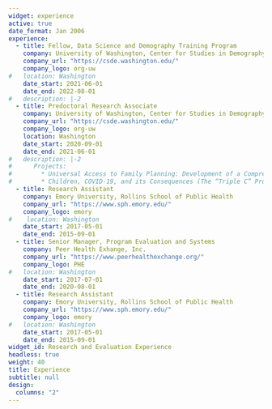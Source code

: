 ```yaml
---
widget: experience
active: true
date_format: Jan 2006
experience:
  - title: Fellow, Data Science and Demography Training Program
    company: University of Washington, Center for Studies in Demography and Ecology
    company_url: "https://csde.washington.edu/"
    company_logo: org-uw
#   location: Washington
    date_start: 2021-06-01
    date_end: 2022-08-01
#   description: |-2
  - title: Predoctoral Research Associate
    company: University of Washington, Center for Studies in Demography and Ecology
    company_url: "https://csde.washington.edu/"
    company_logo: org-uw
    location: Washington
    date_start: 2020-09-01
    date_end: 2021-06-01
#   description: |-2
#      Projects:
#        * Universal Access to Family Planning: Development of a Comprehensive Measurement
#        * Children, COVID-19, and its Consequences (The “Triple C” Project)
  - title: Research Assistant
    company: Emory University, Rollins School of Public Health
    company_url: "https://www.sph.emory.edu/"
    company_logo: emory
#    location: Washington 
    date_start: 2017-05-01
    date_end: 2015-09-01
  - title: Senior Manager, Program Evaluation and Systems
    company: Peer Health Exhange, Inc.
    company_url: "https://www.peerhealthexchange.org/"
    company_logo: PHE
#   location: Washington
    date_start: 2017-07-01
    date_end: 2020-08-01
  - title: Research Assistant
    company: Emory University, Rollins School of Public Health
    company_url: "https://www.sph.emory.edu/"
    company_logo: emory
#   location: Washington
    date_start: 2017-05-01
    date_end: 2015-09-01
widget_id: Research and Evaluation Experience
headless: true
weight: 40
title: Experience
subtitle: null
design:
  columns: "2"
---
```

